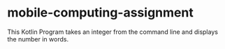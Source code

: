 # mobile-computing-assignment
 This Kotlin Program takes an integer from the command line  and displays the number in words.
